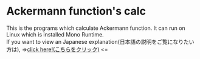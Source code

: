 # Ackermann function's calc

This is the programs which calculate Ackermann function. It can run on Linux which is installed Mono Runtime.
<br>
If you want to view an Japanese explanation(日本語の説明をご覧になりたい方は), =>[click here!(こちらをクリック)](https://github.com/tomokirin4016/Ackermann-function-s-calc/blob/main/README-ja.md) <=
